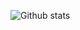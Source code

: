 ![Github stats](https://pixel-profile.vercel.app/api/github-stats?username=sonii-dev&theme=fuji&pixelate_avatar=false)
